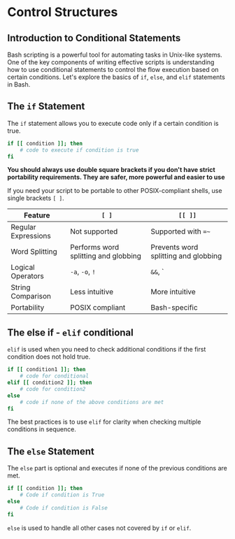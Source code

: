 # Control Structures

## Introduction to Conditional Statements

Bash scripting is a powerful tool for automating tasks in Unix-like systems. One of the key components of writing effective scripts is understanding how to use conditional statements to control the flow execution based on certain conditions. Let's explore the basics of `if`, `else`, and `elif` statements in Bash.

## The `if` Statement

The `if` statement allows you to execute code only if a certain condition is true.

```bash
if [[ condition ]]; then
    # code to execute if condition is true
fi
```

**You should always use double square brackets if you don't have strict portability requirements. They are safer, more powerful and easier to use**

If you need your script to be portable to other POSIX-compliant shells, use single brackets `[ ]`.

| Feature             | `[ ]`                               | `[[ ]]`                               |
|----------------------|---------------------------------------|----------------------------------------|
| Regular Expressions | Not supported                         | Supported with `=~`                    |
| Word Splitting       | Performs word splitting and globbing | Prevents word splitting and globbing |
| Logical Operators    | `-a`, `-o`, `!`                        | `&&`, `||`, `!`                       |
| String Comparison    | Less intuitive                        | More intuitive                         |
| Portability          | POSIX compliant                      | Bash-specific                           |

## The else if - `elif` conditional

`elif` is used when you need to check additional conditions if the first condition does not hold true.

```bash
if [[ condition1 ]]; then
    # code for conditional
elif [[ condition2 ]]; then
    # code for condition2
else
    # code if none of the above conditions are met
fi
```

The best practices is to use `elif` for clarity when checking multiple conditions in sequence.

## The `else` Statement

The `else` part is optional and executes if none of the previous conditions are met.

```bash
if [[ condition ]]; then
    # Code if condition is True
else
    # Code if condition is False
fi
```

`else` is used to handle all other cases not covered by `if` or `elif`.









